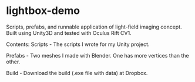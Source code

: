 # lightbox-demo
Scripts, prefabs, and runnable application of light-field imaging concept. Built using Unity3D and tested with Oculus Rift CV1.

Contents:
Scripts - The scripts I wrote for my Unity project.

Prefabs - Two  meshes I made with Blender. One has more vertices than the other.

Build -  Download the build (.exe file with data) at Dropbox.
